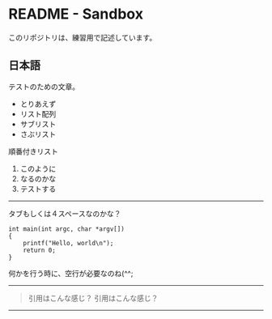README - Sandbox
================

このリポジトリは、練習用で記述しています。

日本語
------

テストのための文章。

* とりあえず
* リスト配列
 * サブリスト
 * さぶリスト

順番付きリスト

1. このように
2. なるのかな
3. テストする

---

タブもしくは４スペースなのかな？

	int main(int argc, char *argv[])
	{
		printf("Hello, world\n");
		return 0;
	}

何かを行う時に、空行が必要なのね(^^;

---

> 引用はこんな感じ？
> 引用はこんな感じ？

---
